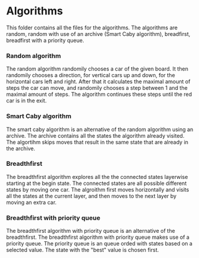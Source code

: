 #  Algorithms
This folder contains all the files for the algorithms. The algorithms are random, 
random with use of an archive (Smart Caby algorithm), breadfirst, breadfirst with a priority queue. 

### Random algorithm
The random algorithm randomily chooses a car of the given board. It then randomily chooses a direction, for vertical cars up and down, for the horizontal cars left and right. After that it calculates the maximal amount of steps the car can move, and randomily chooses a step between 1 and the maximal amount of steps. The algorithm continues these steps until the red car is in the exit. 


### Smart Caby algorithm
The smart caby algorithm is an alternative of the random algorithm using an archive. The archive contains all the states the algorithm already visited. The algortihm skips moves that result in the same state that are already in the archive.

### Breadthfirst

The breadthfirst algorithm explores all the the connected states layerwise starting at the begin state. The connected states are all possible different states by moving one car. The algroithm first moves horizontally and visits all the states at the current layer, and then moves to the next layer by moving an extra car.

### Breadthfirst with priority queue
The breadthfirst algorithm with priority queue is an alternative of the breadthfirst. The breadthfirst algorithm with priority queue makes use of a priority queue. The priority queue is an queue orded with states based on a selected value. The state with the "best" value is chosen first. 